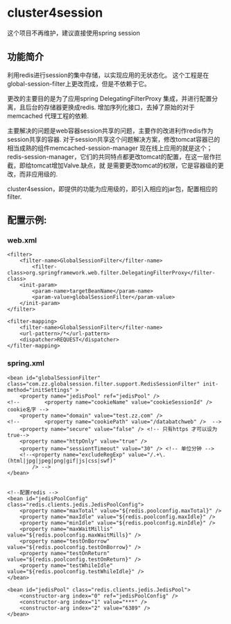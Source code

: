 # cluster4session

这个项目不再维护，建议直接使用spring session 

## 功能简介

利用redis进行session的集中存储，以实现应用的无状态化。
这个工程是在global-session-filter上更改而成，但是不依赖于它。

更改的主要目的是为了应用spring DelegatingFilterProxy
集成，并进行配置分离，且后台的存储器更换成redis.
增加序列化接口，去掉了原始的对于memcached 代理工程的依赖.

主要解决的问题是web容器session共享的问题，主要作的改进利作redis作为session共享的容器.
对于session共享这个问题解决方案，修改tomcat容器已的相当成熟的组件memcached-session-manager 现在线上应用的就是这个；
redis-session-manager，它们的共同特点都更改tomcat的配置，在这一层作拦截，即给tomcat增加Valve.缺点，就
是需要更改tomcat的权限，它是容器级的更改，而非应用级的.




cluster4session，即提供的功能为应用级的，即引入相应的jar包，配置相应的filter.




## 配置示例:

### web.xml


	<filter>
		<filter-name>GlobalSessionFilter</filter-name>
			<filter-class>org.springframework.web.filter.DelegatingFilterProxy</filter-class>
		<init-param>
			<param-name>targetBeanName</param-name>
			<param-value>globalSessionFilter</param-value>
		</init-param>
	</filter>
	
	<filter-mapping>
	    <filter-name>GlobalSessionFilter</filter-name>
	    <url-pattern>/*</url-pattern>
	    <dispatcher>REQUEST</dispatcher>
	</filter-mapping>



### spring.xml



	<bean id="globalSessionFilter" class="com.zz.globalsession.filter.support.RedisSessionFilter" init-method="initSettings" >
		<property name="jedisPool" ref="jedisPool" />
	<!-- 		<property name="cookieName" value="cookieSessionId" /> cookie名字 -->
		<property name="domain" value="test.zz.com" />
	<!-- 		<property name="cookiePath" value="/databatchweb" />  -->
		<property name="secure" value="false" /> <!-- 只有https 才可以设为true-->
		<property name="httpOnly" value="true" />
		<property name="sessiontTimeout" value="30" /> <!-- 单位分钟 -->
		<!--<property name="excludeRegExp" value="/.+\.(html|jpg|jpeg|png|gif|js|css|swf)" 
			/> -->
	</bean>
	
	
	<!--配置redis -->
	<bean id="jedisPoolConfig" class="redis.clients.jedis.JedisPoolConfig">
		<property name="maxTotal" value="${redis.poolconfig.maxTotal}" />
		<property name="maxIdle" value="${redis.poolconfig.maxIdle}" />
		<property name="minIdle" value="${redis.poolconfig.minIdle}" />
		<property name="maxWaitMillis" value="${redis.poolconfig.maxWaitMills}" />
		<property name="testOnBorrow" value="${redis.poolconfig.testOnBorrow}" />
		<property name="testOnReturn" value="${redis.poolconfig.testOnReturn}" />
		<property name="testWhileIdle" value="${redis.poolconfig.testWhileIdle}" />
	</bean>

	<bean id="jedisPool" class="redis.clients.jedis.JedisPool">
		<constructor-arg index="0" ref="jedisPoolConfig" />
		<constructor-arg index="1" value="***" />
		<constructor-arg index="2" value="6389" />
	</bean>


	
	
